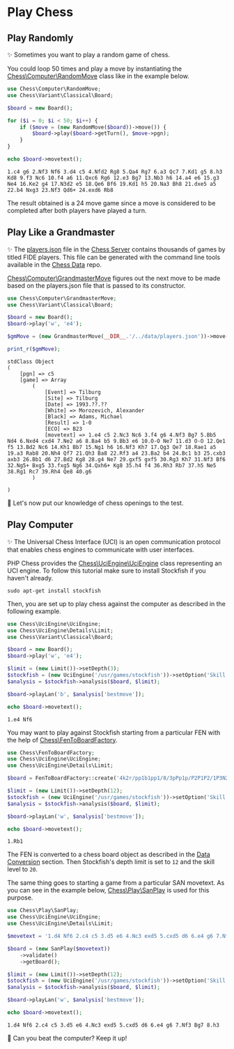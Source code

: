 # Play Chess

## Play Randomly

✨ Sometimes you want to play a random game of chess.

You could loop 50 times and play a move by instantiating the [Chess\Computer\RandomMove](https://github.com/chesslablab/php-chess/blob/main/tests/unit/Computer/RandomMoveTest.php) class like in the example below.

```php
use Chess\Computer\RandomMove;
use Chess\Variant\Classical\Board;

$board = new Board();

for ($i = 0; $i < 50; $i++) {
    if ($move = (new RandomMove($board))->move()) {
        $board->play($board->getTurn(), $move->pgn);
    }
}

echo $board->movetext();
```

```text
1.c4 g6 2.Nf3 Nf6 3.d4 c5 4.Nfd2 Rg8 5.Qa4 Rg7 6.a3 Qc7 7.Kd1 g5 8.h3 Kd8 9.f3 Nc6 10.f4 a6 11.Qxc6 Rg6 12.e3 Bg7 13.Nb3 h6 14.a4 e6 15.g3 Ne4 16.Ke2 g4 17.N3d2 e5 18.Qe6 Bf6 19.Kd1 h5 20.Na3 Bh8 21.dxe5 a5 22.b4 Nxg3 23.Nf3 Qd6+ 24.exd6 Rb8
```

The result obtained is a 24 move game since a move is considered to be completed after both players have played a turn.

## Play Like a Grandmaster

✨ The [players.json](https://github.com/chesslablab/chess-server/blob/main/data/players.json) file in the [Chess Server](https://github.com/chesslablab/chess-server) contains thousands of games by titled FIDE players. This file can be generated with the command line tools available in the [Chess Data](https://github.com/chesslablab/chess-data) repo.

[Chess\Computer\GrandmasterMove](https://github.com/chesslablab/php-chess/blob/main/src/Computer/GrandmasterMove.php) figures out the next move to be made based on the players.json file that is passed to its constructor.

```php
use Chess\Computer\GrandmasterMove;
use Chess\Variant\Classical\Board;

$board = new Board();
$board->play('w', 'e4');

$gmMove = (new GrandmasterMove(__DIR__.'/../data/players.json'))->move($board);

print_r($gmMove);
```

```text
stdClass Object
(
    [pgn] => c5
    [game] => Array
        (
            [Event] => Tilburg
            [Site] => Tilburg
            [Date] => 1993.??.??
            [White] => Morozevich, Alexander
            [Black] => Adams, Michael
            [Result] => 1-0
            [ECO] => B23
            [movetext] => 1.e4 c5 2.Nc3 Nc6 3.f4 g6 4.Nf3 Bg7 5.Bb5 Nd4 6.Nxd4 cxd4 7.Ne2 a6 8.Ba4 b5 9.Bb3 e6 10.O-O Ne7 11.d3 O-O 12.Qe1 f5 13.Bd2 Nc6 14.Kh1 Bb7 15.Ng1 h6 16.Nf3 Kh7 17.Qg3 Qe7 18.Rae1 a5 19.a3 Rab8 20.Nh4 Qf7 21.Qh3 Ba8 22.Rf3 a4 23.Ba2 b4 24.Bc1 b3 25.cxb3 axb3 26.Bb1 d6 27.Bd2 Kg8 28.g4 Ne7 29.gxf5 gxf5 30.Rg3 Kh7 31.Nf3 Bf6 32.Ng5+ Bxg5 33.fxg5 Ng6 34.Qxh6+ Kg8 35.h4 f4 36.Rh3 Rb7 37.h5 Ne5 38.Rg1 Rc7 39.Rh4 Qe8 40.g6
        )

)
```

🎉 Let's now put our knowledge of chess openings to the test.

## Play Computer

✨ The Universal Chess Interface (UCI) is an open communication protocol that enables chess engines to communicate with user interfaces.

PHP Chess provides the [Chess\UciEngine\UciEngine](https://github.com/chesslablab/php-chess/blob/main/tests/unit/UciEngine/UciEngineTest.php) class representing an UCI engine. To follow this tutorial make sure to install Stockfish if you haven't already.

```text
sudo apt-get install stockfish
```

Then, you are set up to play chess against the computer as described in the following example.

```php
use Chess\UciEngine\UciEngine;
use Chess\UciEngine\Details\Limit;
use Chess\Variant\Classical\Board;

$board = new Board();
$board->play('w', 'e4');

$limit = (new Limit())->setDepth(3);
$stockfish = (new UciEngine('/usr/games/stockfish'))->setOption('Skill Level', 9);
$analysis = $stockfish->analysis($board, $limit);

$board->playLan('b', $analysis['bestmove']);

echo $board->movetext();
```

```text
1.e4 Nf6
```

You may want to play against Stockfish starting from a particular FEN with the help of [Chess\FenToBoardFactory](https://github.com/chesslablab/php-chess/blob/main/tests/unit/FenToBoardFactoryTest.php).

```php
use Chess\FenToBoardFactory;
use Chess\UciEngine\UciEngine;
use Chess\UciEngine\Details\Limit;

$board = FenToBoardFactory::create('4k2r/pp1b1pp1/8/3pPp1p/P2P1P2/1P3N2/1qr3PP/R3QR1K w k -');

$limit = (new Limit())->setDepth(12);
$stockfish = (new UciEngine('/usr/games/stockfish'))->setOption('Skill Level', 20);
$analysis = $stockfish->analysis($board, $limit);

$board->playLan('w', $analysis['bestmove']);

echo $board->movetext();
```

```text
1.Rb1
```

The FEN is converted to a chess board object as described in the [Data Conversion](https://chesslablab.github.io/php-chess/data-conversion/#fen-to-board) section. Then Stockfish's depth limit is set to `12` and the skill level to `20`.

The same thing goes to starting a game from a particular SAN movetext. As you can see in the example below, [Chess\Play\SanPlay](https://github.com/chesslablab/php-chess/blob/main/tests/unit/Play/SanPlayTest.php) is used for this purpose.

```php
use Chess\Play\SanPlay;
use Chess\UciEngine\UciEngine;
use Chess\UciEngine\Details\Limit;

$movetext = '1.d4 Nf6 2.c4 c5 3.d5 e6 4.Nc3 exd5 5.cxd5 d6 6.e4 g6 7.Nf3 Bg7';

$board = (new SanPlay($movetext))
    ->validate()
    ->getBoard();

$limit = (new Limit())->setDepth(12);
$stockfish = (new UciEngine('/usr/games/stockfish'))->setOption('Skill Level', 20);
$analysis = $stockfish->analysis($board, $limit);

$board->playLan('w', $analysis['bestmove']);

echo $board->movetext();
```

```text
1.d4 Nf6 2.c4 c5 3.d5 e6 4.Nc3 exd5 5.cxd5 d6 6.e4 g6 7.Nf3 Bg7 8.h3
```

🎉 Can you beat the computer? Keep it up!

